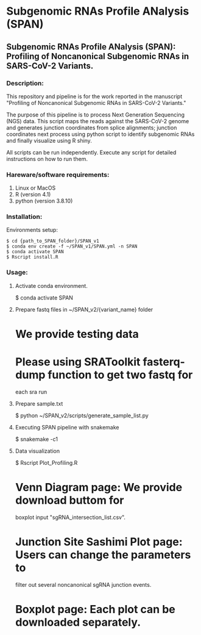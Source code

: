 # Subgenomic RNAs Profile ANalysis (SPAN)

## Subgenomic RNAs Profile ANalysis (SPAN): Profiling of Noncanonical Subgenomic RNAs in SARS-CoV-2 Variants.

### Description:

This repository and pipeline is for the work reported in the manuscript "Profiling of Noncanonical Subgenomic RNAs in SARS-CoV-2 Variants."

The purpose of this pipeline is to process Next Generation Sequencing (NGS) data. 
This script maps the reads against the SARS-CoV-2 genome and generates junction coordinates from splice alignments; junction coordinates next process using python script to identify subgenomic RNAs and finally visualize using R shiny.

All scripts can be run independently. Execute any script for detailed instructions on how to run them.

### Hareware/software requirements: 

1. Linux or MacOS
2. R (version 4.1)
3. python (version 3.8.10)

### Installation:

Environments setup:

    $ cd {path_to_SPAN_folder}/SPAN_v1
    $ conda env create -f ~/SPAN_v1/SPAN.yml -n SPAN
    $ conda activate SPAN
    $ Rscript install.R
         
### Usage:  
1. Activate conda environment.
  
    $ conda activate SPAN
    
2. Prepare fastq files in ~/SPAN_v2/{variant_name} folder
    
    # We provide testing data 
    # Please using SRAToolkit fasterq-dump function to get two fastq for 
    each sra run
    
3. Prepare sample.txt

    $ python ~/SPAN_v2/scripts/generate_sample_list.py
    
4. Executing SPAN pipeline with snakemake
  
    $ snakemake -c1

5. Data visualization
    
    $ Rscript Plot_Profiling.R
    # Venn Diagram page: We provide download buttom for 
    boxplot input "sgRNA_intersection_list.csv".
    # Junction Site Sashimi Plot page: Users can change the parameters to 
    filter out several noncanonical sgRNA junction events.
    # Boxplot page: Each plot can be downloaded separately.
